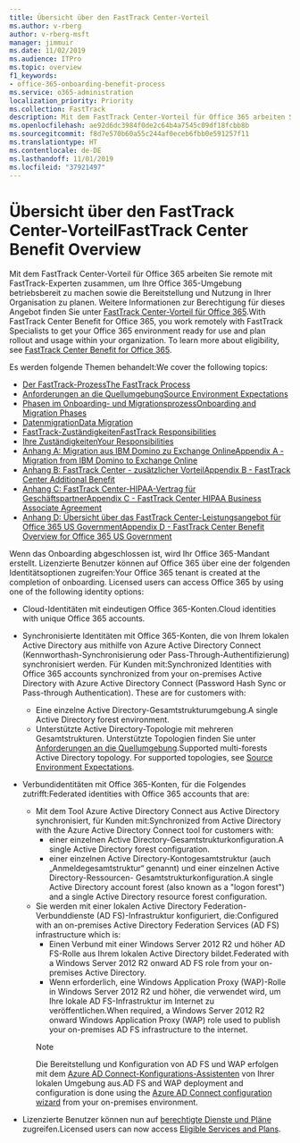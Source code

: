 ```yaml
---
title: Übersicht über den FastTrack Center-Vorteil
ms.author: v-rberg
author: v-rberg-msft
manager: jimmuir
ms.date: 11/02/2019
ms.audience: ITPro
ms.topic: overview
f1_keywords:
- office-365-onboarding-benefit-process
ms.service: o365-administration
localization_priority: Priority
ms.collection: FastTrack
description: Mit dem FastTrack Center-Vorteil für Office 365 arbeiten Sie remote mit FastTrack-Experten zusammen, um Ihre Office 365-Umgebung betriebsbereit zu machen sowie die Bereitstellung und Nutzung in Ihrer Organisation zu planen. Weitere Informationen zur Berechtigung für dieses Angebot finden Sie unter „FastTrack Center-Vorteil für Office 365“.
ms.openlocfilehash: ae92d6dc3984f0de2c64b4a7545c09df18fcbb8b
ms.sourcegitcommit: f8d7e570b60a55c244af0eceb6fbb0e591257f11
ms.translationtype: HT
ms.contentlocale: de-DE
ms.lasthandoff: 11/01/2019
ms.locfileid: "37921497"
---
```

# <a name="fasttrack-center-benefit-overview"></a><span data-ttu-id="8671d-104">Übersicht über den FastTrack Center-Vorteil</span><span class="sxs-lookup"><span data-stu-id="8671d-104">FastTrack Center Benefit Overview</span></span>

<span data-ttu-id="8671d-p102">Mit dem FastTrack Center-Vorteil für Office 365 arbeiten Sie remote mit FastTrack-Experten zusammen, um Ihre Office 365-Umgebung betriebsbereit zu machen sowie die Bereitstellung und Nutzung in Ihrer Organisation zu planen. Weitere Informationen zur Berechtigung für dieses Angebot finden Sie unter [FastTrack Center-Vorteil für Office 365](O365-fasttrack-benefit-for-office-365.md).</span><span class="sxs-lookup"><span data-stu-id="8671d-p102">With FastTrack Center Benefit for Office 365, you work remotely with FastTrack Specialists to get your Office 365 environment ready for use and plan rollout and usage within your organization. To learn more about eligibility, see [FastTrack Center Benefit for Office 365](O365-fasttrack-benefit-for-office-365.md).</span></span>
  
<span data-ttu-id="8671d-107">Es werden folgende Themen behandelt:</span><span class="sxs-lookup"><span data-stu-id="8671d-107">We cover the following topics:</span></span>
- [<span data-ttu-id="8671d-108">Der FastTrack-Prozess</span><span class="sxs-lookup"><span data-stu-id="8671d-108">The FastTrack Process</span></span>](O365-fasttrack-process.md) 
- [<span data-ttu-id="8671d-109">Anforderungen an die Quellumgebung</span><span class="sxs-lookup"><span data-stu-id="8671d-109">Source Environment Expectations</span></span>](O365-source-environment-expectations.md)
- [<span data-ttu-id="8671d-110">Phasen im Onboarding- und Migrationsprozess</span><span class="sxs-lookup"><span data-stu-id="8671d-110">Onboarding and Migration Phases</span></span>](O365-onboarding-and-migration.md)
- [<span data-ttu-id="8671d-111">Datenmigration</span><span class="sxs-lookup"><span data-stu-id="8671d-111">Data Migration</span></span>](O365-data-migration.md)
- [<span data-ttu-id="8671d-112">FastTrack-Zuständigkeiten</span><span class="sxs-lookup"><span data-stu-id="8671d-112">FastTrack Responsibilities</span></span>](O365-fasttrack-responsibilities.md)
- [<span data-ttu-id="8671d-113">Ihre Zuständigkeiten</span><span class="sxs-lookup"><span data-stu-id="8671d-113">Your Responsibilities</span></span>](O365-your-responsibilities.md) 
- [<span data-ttu-id="8671d-114">Anhang A: Migration aus IBM Domino zu Exchange Online</span><span class="sxs-lookup"><span data-stu-id="8671d-114">Appendix A - Migration from IBM Domino to Exchange Online</span></span>](O365-from-ibm-domino-to-exchange-online.md)
- [<span data-ttu-id="8671d-115">Anhang B: FastTrack Center - zusätzlicher Vorteil</span><span class="sxs-lookup"><span data-stu-id="8671d-115">Appendix B - FastTrack Center Additional Benefit</span></span>](O365-fasttrack-additional-benefits.md)
- [<span data-ttu-id="8671d-116">Anhang C: FastTrack Center-HIPAA-Vertrag für Geschäftspartner</span><span class="sxs-lookup"><span data-stu-id="8671d-116">Appendix C - FastTrack Center HIPAA Business Associate Agreement</span></span>](O365-hipaa-business-associate-agreement.md)
- [<span data-ttu-id="8671d-117">Anhang D: Übersicht über das FastTrack Center-Leistungsangebot für Office 365 US Government</span><span class="sxs-lookup"><span data-stu-id="8671d-117">Appendix D - FastTrack Center Benefit Overview for Office 365 US Government</span></span>](US-Gov-appendix-overview.md)
    
<span data-ttu-id="8671d-p103">Wenn das Onboarding abgeschlossen ist, wird Ihr Office 365-Mandant erstellt. Lizenzierte Benutzer können auf Office 365 über eine der folgenden Identitätsoptionen zugreifen:</span><span class="sxs-lookup"><span data-stu-id="8671d-p103">Your Office 365 tenant is created at the completion of onboarding. Licensed users can access Office 365 by using one of the following identity options:</span></span>
- <span data-ttu-id="8671d-120">Cloud-Identitäten mit eindeutigen Office 365-Konten.</span><span class="sxs-lookup"><span data-stu-id="8671d-120">Cloud identities with unique Office 365 accounts.</span></span>
- <span data-ttu-id="8671d-p104">Synchronisierte Identitäten mit Office 365-Konten, die von Ihrem lokalen Active Directory aus mithilfe von Azure Active Directory Connect (Kennworthash-Synchronisierung oder Pass-Through-Authentifizierung) synchronisiert werden. Für Kunden mit:</span><span class="sxs-lookup"><span data-stu-id="8671d-p104">Synchronized Identities with Office 365 accounts synchronized from your on-premises Active Directory with Azure Active Directory Connect (Password Hash Sync or Pass-through Authentication). These are for customers with:</span></span>
  - <span data-ttu-id="8671d-123">Eine einzelne Active Directory-Gesamtstrukturumgebung.</span><span class="sxs-lookup"><span data-stu-id="8671d-123">A single Active Directory forest environment.</span></span>
  - <span data-ttu-id="8671d-p105">Unterstützte Active Directory-Topologie mit mehreren Gesamtstrukturen. Unterstützte Topologien finden Sie unter [Anforderungen an die Quellumgebung](O365-source-environment-expectations.md).</span><span class="sxs-lookup"><span data-stu-id="8671d-p105">Supported multi-forests Active Directory topology. For supported topologies, see [Source Environment Expectations](O365-source-environment-expectations.md).</span></span>
- <span data-ttu-id="8671d-126">Verbundidentitäten mit Office 365-Konten, für die Folgendes zutrifft:</span><span class="sxs-lookup"><span data-stu-id="8671d-126">Federated identities with Office 365 accounts that are:</span></span>
  - <span data-ttu-id="8671d-127">Mit dem Tool Azure Active Directory Connect aus Active Directory synchronisiert, für Kunden mit:</span><span class="sxs-lookup"><span data-stu-id="8671d-127">Synchronized from Active Directory with the Azure Active Directory Connect tool for customers with:</span></span>
      - <span data-ttu-id="8671d-128">einer einzelnen Active Directory-Gesamtstrukturkonfiguration.</span><span class="sxs-lookup"><span data-stu-id="8671d-128">A single Active Directory forest configuration.</span></span>
      - <span data-ttu-id="8671d-129">einer einzelnen Active Directory-Kontogesamtstruktur (auch „Anmeldegesamtstruktur“ genannt) und einer einzelnen Active Directory-Ressourcen- Gesamtstrukturkonfiguration.</span><span class="sxs-lookup"><span data-stu-id="8671d-129">A single Active Directory account forest (also known as a "logon forest") and a single Active Directory resource forest configuration.</span></span>
  - <span data-ttu-id="8671d-130">Sie werden mit einer lokalen Active Directory Federation-Verbunddienste (AD FS)-Infrastruktur konfiguriert, die:</span><span class="sxs-lookup"><span data-stu-id="8671d-130">Configured with an on-premises Active Directory Federation Services (AD FS) infrastructure which is:</span></span>
      - <span data-ttu-id="8671d-131">Einen Verbund mit einer Windows Server 2012 R2 und höher AD FS-Rolle aus Ihrem lokalen Active Directory bildet.</span><span class="sxs-lookup"><span data-stu-id="8671d-131">Federated with a Windows Server 2012 R2 onward AD FS role from your on-premises Active Directory.</span></span>
      - <span data-ttu-id="8671d-132">Wenn erforderlich, eine Windows Application Proxy (WAP)-Rolle in Windows Server 2012 R2 und höher, die verwendet wird, um Ihre lokale AD FS-Infrastruktur im Internet zu veröffentlichen.</span><span class="sxs-lookup"><span data-stu-id="8671d-132">When required, a Windows Server 2012 R2 onward Windows Application Proxy (WAP) role used to publish your on-premises AD FS infrastructure to the internet.</span></span>
    > [!NOTE]
    > <span data-ttu-id="8671d-133">Die Bereitstellung und Konfiguration von AD FS und WAP erfolgen mit dem [Azure AD Connect-Konfigurations-Assistenten](https://go.microsoft.com/fwlink/?linkid=844794) von Ihrer lokalen Umgebung aus.</span><span class="sxs-lookup"><span data-stu-id="8671d-133">AD FS and WAP deployment and configuration is done using the [Azure AD Connect configuration wizard](https://go.microsoft.com/fwlink/?linkid=844794) from your on-premises environment.</span></span> 
  
- <span data-ttu-id="8671d-134">Lizenzierte Benutzer können nun auf [berechtigte Dienste und Pläne](M365-eligible-services-and-plans.md) zugreifen.</span><span class="sxs-lookup"><span data-stu-id="8671d-134">Licensed users can now access [Eligible Services and Plans](M365-eligible-services-and-plans.md).</span></span>
    

 
